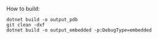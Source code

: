 
How to build:

```
dotnet build -o output_pdb
git clean -dxf
dotnet build -o output_embedded -p:DebugType=embedded
```